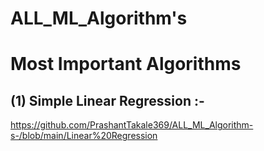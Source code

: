 # ALL_ML_Algorithm's
# Most Important Algorithms 

## (1) Simple Linear Regression  :- 
https://github.com/PrashantTakale369/ALL_ML_Algorithm-s-/blob/main/Linear%20Regression
